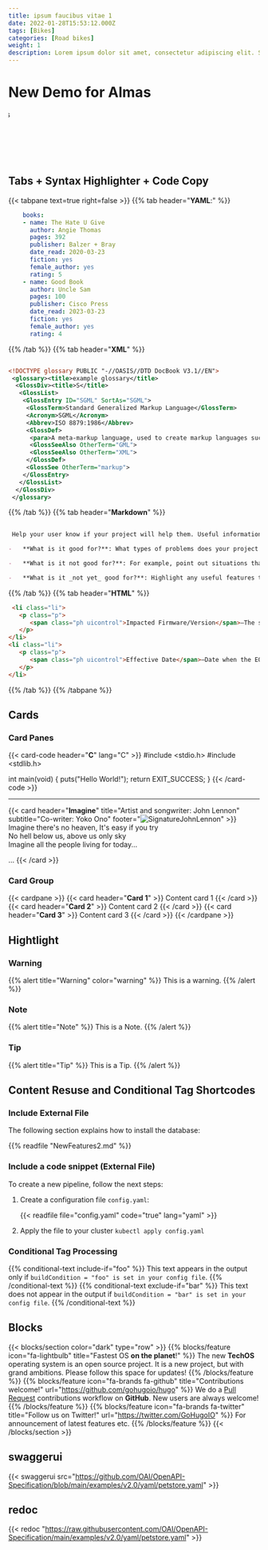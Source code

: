 ```yaml
---
title: ipsum faucibus vitae 1
date: 2022-01-28T15:53:12.000Z
tags: [Bikes]
categories: [Road bikes]
weight: 1
description: Lorem ipsum dolor sit amet, consectetur adipiscing elit. Sed ac ultricies sem, id luctus tortor. Nam tincidunt felis nec fringilla ullamcorper. Aenean congue lacus ut ipsum tempus, et lacinia nisi suscipit. Nulla pellentesque ante vitae leo efficitur, ut porta turpis tempus. Vivamus imperdiet urna eu nunc maximus semper.
---
```


# New Demo for Almas 

<marquee width="60%" direction="right" height="100px">
Welcome Almas </marquee>

## Tabs + Syntax Highlighter + Code Copy
{{< tabpane text=true right=false >}}
  {{% tab header="**YAML**:" %}}
```yaml
	books:
	- name: The Hate U Give
	  author: Angie Thomas
	  pages: 392
	  publisher: Balzer + Bray
	  date_read: 2020-03-23
	  fiction: yes
	  female_author: yes
	  rating: 5
	- name: Good Book
	  author: Uncle Sam
	  pages: 100
	  publisher: Cisco Press
	  date_read: 2023-03-23
	  fiction: yes
	  female_author: yes
	  rating: 4

```
  {{% /tab %}}
  {{% tab header="**XML**"  %}}
```xml

<!DOCTYPE glossary PUBLIC "-//OASIS//DTD DocBook V3.1//EN">
 <glossary><title>example glossary</title>
  <GlossDiv><title>S</title>
   <GlossList>
    <GlossEntry ID="SGML" SortAs="SGML">
     <GlossTerm>Standard Generalized Markup Language</GlossTerm>
     <Acronym>SGML</Acronym>
     <Abbrev>ISO 8879:1986</Abbrev>
     <GlossDef>
      <para>A meta-markup language, used to create markup languages such as DocBook.</para>
      <GlossSeeAlso OtherTerm="GML">
      <GlossSeeAlso OtherTerm="XML">
     </GlossDef>
     <GlossSee OtherTerm="markup">
    </GlossEntry>
   </GlossList>
  </GlossDiv>
 </glossary>
```
  {{% /tab %}}
  {{% tab header="**Markdown**"  %}}
```markdown
 
 Help your user know if your project will help them. Useful information can include: 

-   **What is it good for?**: What types of problems does your project solve? What are the benefits of using it?

-   **What is it not good for?**: For example, point out situations that might intuitively seem suited for your project, but aren't for some reason. Also mention known limitations, scaling issues, or anything else that might let your users know if the project is not for them.

-   **What is it _not yet_ good for?**: Highlight any useful features that are coming soon.
```
  {{% /tab %}}
  {{% tab header="**HTML**"  %}}
```html
 <li class="li">
   <p class="p">
      <span class="ph uicontrol">Impacted Firmware/Version</span>—The software version of UCS systems impacted.
   </p>
</li>
<li class="li">
   <p class="p">
      <span class="ph uicontrol">Effective Date</span>—Date when the EOL advisory milestone is reached. As an example, for UCS Manager Release 2.2 the effective date is either the date when the EOSM milestone of January 9, 2019 was reached or LDOS milestone is January 31, 2023 was reached.
   </p>
</li>
```
  {{% /tab %}}
{{% /tabpane %}}

## Cards

### Card Panes

{{< card-code header="**C**" lang="C" >}}
\#include &lt;stdio.h>
\#include &lt;stdlib.h>

int main(void)
{
  puts("Hello World!");
  return EXIT_SUCCESS;
}
{{< /card-code >}}

<HR>

{{< card header="**Imagine**" title="Artist and songwriter: John Lennon" subtitle="Co-writer: Yoko Ono" footer="![SignatureJohnLennon](https://marinegeo.github.io/assets/img/MarineGEO_logo.png 'Signature John Lennon')" >}}
Imagine there's no heaven, It's easy if you try<br/>
No hell below us, above us only sky<br/>
Imagine all the people living for today...

...
{{< /card >}}

### Card Group

{{< cardpane >}}
  {{< card header="**Card 1**" >}}
    Content card 1
  {{< /card >}}
  {{< card header="**Card 2**" >}}
    Content card 2
  {{< /card >}}
  {{< card header="**Card 3**" >}}
    Content card 3
  {{< /card >}}
{{< /cardpane >}}

## Hightlight

### Warning

{{% alert title="Warning" color="warning" %}}
This is a warning.
{{% /alert %}}

### Note

{{% alert title="Note" %}}
This is a Note.
{{% /alert %}}

### Tip

{{% alert title="Tip" %}}
This is a Tip.
{{% /alert %}}

## Content Resuse and Conditional Tag Shortcodes

### Include External File

The following section explains how to install the database:

{{% readfile "NewFeatures2.md" %}}

### Include a code snippet (External File)

To create a new pipeline, follow the next steps:

1.  Create a configuration file `config.yaml`:

    {{< readfile file="config.yaml" code="true" lang="yaml" >}}

2.  Apply the file to your cluster `kubectl apply config.yaml`

### Conditional Tag Processing

{{% conditional-text include-if="foo" %}}
This text appears in the output only if `buildCondition = "foo" is set in your config file`.
{{% /conditional-text %}}
{{% conditional-text exclude-if="bar" %}}
This text does not appear in the output if `buildCondition = "bar" is set in your config file`.
{{% /conditional-text %}}

## Blocks

{{< blocks/section color="dark" type="row" >}}
{{% blocks/feature icon="fa-lightbulb" title="Fastest OS **on the planet**!" %}}
The new **TechOS** operating system is an open source project. It is a new project, but with grand ambitions.
Please follow this space for updates!
{{% /blocks/feature %}}
{{% blocks/feature icon="fa-brands fa-github" title="Contributions welcome!" url="https://github.com/gohugoio/hugo" %}}
We do a [Pull Request](https://github.com/gohugoio/hugo/pulls) contributions workflow on **GitHub**. New users are always welcome!
{{% /blocks/feature %}}
{{% blocks/feature icon="fa-brands fa-twitter" title="Follow us on Twitter!" url="https://twitter.com/GoHugoIO" %}}
For announcement of latest features etc.
{{% /blocks/feature %}}
{{< /blocks/section >}}

## swaggerui

{{< swaggerui src="https://github.com/OAI/OpenAPI-Specification/blob/main/examples/v2.0/yaml/petstore.yaml" >}}

## redoc

{{< redoc "https://raw.githubusercontent.com/OAI/OpenAPI-Specification/main/examples/v2.0/yaml/petstore.yaml" >}}
